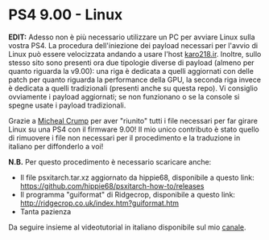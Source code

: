 # PS4 9.00 - Linux

**EDIT:** Adesso non è più necessario utilizzare un PC per avviare Linux sulla vostra PS4. La procedura dell'iniezione dei payload necessari per l'avvio di Linux può essere velocizzata andando a usare l'host [karo218.ir](karo218.ir). 
Inoltre, sullo stesso sito sono presenti ora due tipologie diverse di payload (almeno per quanto riguarda la v9.00): una riga è dedicata a quelli aggiornati con delle patch per quanto riguarda la performance della GPU, la seconda riga invece è dedicata a quelli tradizionali (presenti anche su questa repo). Vi consiglio ovviamente i payload aggiornati; se non funzionano o se la console si spegne usate i payload tradizionali.

Grazie a [Micheal Crump](https://www.youtube.com/c/mbcrump) per aver "riunito" tutti i file necessari per far girare Linux su una PS4 con il firmware 9.00! Il mio unico contributo è stato quello di rimuovere i file non necessari per il procedimento e la traduzione in italiano per diffonderlo a voi!

**N.B.** Per questo procedimento è necessario scaricare anche:
- Il file psxitarch.tar.xz aggiornato da hippie68, disponibile a questo link: https://github.com/hippie68/psxitarch-how-to/releases
- Il programma "guiformat" di Ridgecrop, disponibile a questo link: http://ridgecrop.co.uk/index.htm?guiformat.htm
- Tanta pazienza

Da seguire insieme al videotutorial in italiano disponibile sul mio [canale](https://www.youtube.com/channel/UClyHdEnPsTUb_KSRzz8rbFg).


